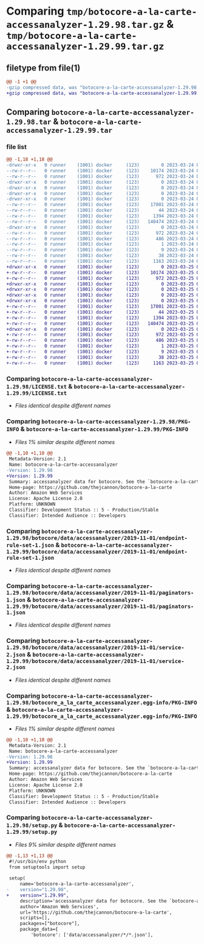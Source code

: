 # Comparing `tmp/botocore-a-la-carte-accessanalyzer-1.29.98.tar.gz` & `tmp/botocore-a-la-carte-accessanalyzer-1.29.99.tar.gz`

## filetype from file(1)

```diff
@@ -1 +1 @@
-gzip compressed data, was "botocore-a-la-carte-accessanalyzer-1.29.98.tar", last modified: Fri Mar 24 01:24:01 2023, max compression
+gzip compressed data, was "botocore-a-la-carte-accessanalyzer-1.29.99.tar", last modified: Sat Mar 25 01:22:17 2023, max compression
```

## Comparing `botocore-a-la-carte-accessanalyzer-1.29.98.tar` & `botocore-a-la-carte-accessanalyzer-1.29.99.tar`

### file list

```diff
@@ -1,18 +1,18 @@
-drwxr-xr-x   0 runner    (1001) docker     (123)        0 2023-03-24 01:24:01.305776 botocore-a-la-carte-accessanalyzer-1.29.98/
--rw-r--r--   0 runner    (1001) docker     (123)    10174 2023-03-24 01:24:01.000000 botocore-a-la-carte-accessanalyzer-1.29.98/LICENSE.txt
--rw-r--r--   0 runner    (1001) docker     (123)      972 2023-03-24 01:24:01.301776 botocore-a-la-carte-accessanalyzer-1.29.98/PKG-INFO
-drwxr-xr-x   0 runner    (1001) docker     (123)        0 2023-03-24 01:24:01.281776 botocore-a-la-carte-accessanalyzer-1.29.98/botocore/
-drwxr-xr-x   0 runner    (1001) docker     (123)        0 2023-03-24 01:24:01.281776 botocore-a-la-carte-accessanalyzer-1.29.98/botocore/data/
-drwxr-xr-x   0 runner    (1001) docker     (123)        0 2023-03-24 01:24:01.281776 botocore-a-la-carte-accessanalyzer-1.29.98/botocore/data/accessanalyzer/
-drwxr-xr-x   0 runner    (1001) docker     (123)        0 2023-03-24 01:24:01.301776 botocore-a-la-carte-accessanalyzer-1.29.98/botocore/data/accessanalyzer/2019-11-01/
--rw-r--r--   0 runner    (1001) docker     (123)    17001 2023-03-24 01:23:57.000000 botocore-a-la-carte-accessanalyzer-1.29.98/botocore/data/accessanalyzer/2019-11-01/endpoint-rule-set-1.json
--rw-r--r--   0 runner    (1001) docker     (123)       44 2023-03-24 01:23:57.000000 botocore-a-la-carte-accessanalyzer-1.29.98/botocore/data/accessanalyzer/2019-11-01/examples-1.json
--rw-r--r--   0 runner    (1001) docker     (123)     1394 2023-03-24 01:23:57.000000 botocore-a-la-carte-accessanalyzer-1.29.98/botocore/data/accessanalyzer/2019-11-01/paginators-1.json
--rw-r--r--   0 runner    (1001) docker     (123)   140474 2023-03-24 01:23:57.000000 botocore-a-la-carte-accessanalyzer-1.29.98/botocore/data/accessanalyzer/2019-11-01/service-2.json
-drwxr-xr-x   0 runner    (1001) docker     (123)        0 2023-03-24 01:24:01.301776 botocore-a-la-carte-accessanalyzer-1.29.98/botocore_a_la_carte_accessanalyzer.egg-info/
--rw-r--r--   0 runner    (1001) docker     (123)      972 2023-03-24 01:24:01.000000 botocore-a-la-carte-accessanalyzer-1.29.98/botocore_a_la_carte_accessanalyzer.egg-info/PKG-INFO
--rw-r--r--   0 runner    (1001) docker     (123)      486 2023-03-24 01:24:01.000000 botocore-a-la-carte-accessanalyzer-1.29.98/botocore_a_la_carte_accessanalyzer.egg-info/SOURCES.txt
--rw-r--r--   0 runner    (1001) docker     (123)        1 2023-03-24 01:24:01.000000 botocore-a-la-carte-accessanalyzer-1.29.98/botocore_a_la_carte_accessanalyzer.egg-info/dependency_links.txt
--rw-r--r--   0 runner    (1001) docker     (123)        9 2023-03-24 01:24:01.000000 botocore-a-la-carte-accessanalyzer-1.29.98/botocore_a_la_carte_accessanalyzer.egg-info/top_level.txt
--rw-r--r--   0 runner    (1001) docker     (123)       38 2023-03-24 01:24:01.305776 botocore-a-la-carte-accessanalyzer-1.29.98/setup.cfg
--rw-r--r--   0 runner    (1001) docker     (123)     1163 2023-03-24 01:24:01.000000 botocore-a-la-carte-accessanalyzer-1.29.98/setup.py
+drwxr-xr-x   0 runner    (1001) docker     (123)        0 2023-03-25 01:22:17.834066 botocore-a-la-carte-accessanalyzer-1.29.99/
+-rw-r--r--   0 runner    (1001) docker     (123)    10174 2023-03-25 01:22:17.000000 botocore-a-la-carte-accessanalyzer-1.29.99/LICENSE.txt
+-rw-r--r--   0 runner    (1001) docker     (123)      972 2023-03-25 01:22:17.834066 botocore-a-la-carte-accessanalyzer-1.29.99/PKG-INFO
+drwxr-xr-x   0 runner    (1001) docker     (123)        0 2023-03-25 01:22:17.830066 botocore-a-la-carte-accessanalyzer-1.29.99/botocore/
+drwxr-xr-x   0 runner    (1001) docker     (123)        0 2023-03-25 01:22:17.830066 botocore-a-la-carte-accessanalyzer-1.29.99/botocore/data/
+drwxr-xr-x   0 runner    (1001) docker     (123)        0 2023-03-25 01:22:17.834066 botocore-a-la-carte-accessanalyzer-1.29.99/botocore/data/accessanalyzer/
+drwxr-xr-x   0 runner    (1001) docker     (123)        0 2023-03-25 01:22:17.834066 botocore-a-la-carte-accessanalyzer-1.29.99/botocore/data/accessanalyzer/2019-11-01/
+-rw-r--r--   0 runner    (1001) docker     (123)    17001 2023-03-25 01:22:12.000000 botocore-a-la-carte-accessanalyzer-1.29.99/botocore/data/accessanalyzer/2019-11-01/endpoint-rule-set-1.json
+-rw-r--r--   0 runner    (1001) docker     (123)       44 2023-03-25 01:22:12.000000 botocore-a-la-carte-accessanalyzer-1.29.99/botocore/data/accessanalyzer/2019-11-01/examples-1.json
+-rw-r--r--   0 runner    (1001) docker     (123)     1394 2023-03-25 01:22:12.000000 botocore-a-la-carte-accessanalyzer-1.29.99/botocore/data/accessanalyzer/2019-11-01/paginators-1.json
+-rw-r--r--   0 runner    (1001) docker     (123)   140474 2023-03-25 01:22:12.000000 botocore-a-la-carte-accessanalyzer-1.29.99/botocore/data/accessanalyzer/2019-11-01/service-2.json
+drwxr-xr-x   0 runner    (1001) docker     (123)        0 2023-03-25 01:22:17.834066 botocore-a-la-carte-accessanalyzer-1.29.99/botocore_a_la_carte_accessanalyzer.egg-info/
+-rw-r--r--   0 runner    (1001) docker     (123)      972 2023-03-25 01:22:17.000000 botocore-a-la-carte-accessanalyzer-1.29.99/botocore_a_la_carte_accessanalyzer.egg-info/PKG-INFO
+-rw-r--r--   0 runner    (1001) docker     (123)      486 2023-03-25 01:22:17.000000 botocore-a-la-carte-accessanalyzer-1.29.99/botocore_a_la_carte_accessanalyzer.egg-info/SOURCES.txt
+-rw-r--r--   0 runner    (1001) docker     (123)        1 2023-03-25 01:22:17.000000 botocore-a-la-carte-accessanalyzer-1.29.99/botocore_a_la_carte_accessanalyzer.egg-info/dependency_links.txt
+-rw-r--r--   0 runner    (1001) docker     (123)        9 2023-03-25 01:22:17.000000 botocore-a-la-carte-accessanalyzer-1.29.99/botocore_a_la_carte_accessanalyzer.egg-info/top_level.txt
+-rw-r--r--   0 runner    (1001) docker     (123)       38 2023-03-25 01:22:17.834066 botocore-a-la-carte-accessanalyzer-1.29.99/setup.cfg
+-rw-r--r--   0 runner    (1001) docker     (123)     1163 2023-03-25 01:22:17.000000 botocore-a-la-carte-accessanalyzer-1.29.99/setup.py
```

### Comparing `botocore-a-la-carte-accessanalyzer-1.29.98/LICENSE.txt` & `botocore-a-la-carte-accessanalyzer-1.29.99/LICENSE.txt`

 * *Files identical despite different names*

### Comparing `botocore-a-la-carte-accessanalyzer-1.29.98/PKG-INFO` & `botocore-a-la-carte-accessanalyzer-1.29.99/PKG-INFO`

 * *Files 1% similar despite different names*

```diff
@@ -1,10 +1,10 @@
 Metadata-Version: 2.1
 Name: botocore-a-la-carte-accessanalyzer
-Version: 1.29.98
+Version: 1.29.99
 Summary: accessanalyzer data for botocore. See the `botocore-a-la-carte` package for more info.
 Home-page: https://github.com/thejcannon/botocore-a-la-carte
 Author: Amazon Web Services
 License: Apache License 2.0
 Platform: UNKNOWN
 Classifier: Development Status :: 5 - Production/Stable
 Classifier: Intended Audience :: Developers
```

### Comparing `botocore-a-la-carte-accessanalyzer-1.29.98/botocore/data/accessanalyzer/2019-11-01/endpoint-rule-set-1.json` & `botocore-a-la-carte-accessanalyzer-1.29.99/botocore/data/accessanalyzer/2019-11-01/endpoint-rule-set-1.json`

 * *Files identical despite different names*

### Comparing `botocore-a-la-carte-accessanalyzer-1.29.98/botocore/data/accessanalyzer/2019-11-01/paginators-1.json` & `botocore-a-la-carte-accessanalyzer-1.29.99/botocore/data/accessanalyzer/2019-11-01/paginators-1.json`

 * *Files identical despite different names*

### Comparing `botocore-a-la-carte-accessanalyzer-1.29.98/botocore/data/accessanalyzer/2019-11-01/service-2.json` & `botocore-a-la-carte-accessanalyzer-1.29.99/botocore/data/accessanalyzer/2019-11-01/service-2.json`

 * *Files identical despite different names*

### Comparing `botocore-a-la-carte-accessanalyzer-1.29.98/botocore_a_la_carte_accessanalyzer.egg-info/PKG-INFO` & `botocore-a-la-carte-accessanalyzer-1.29.99/botocore_a_la_carte_accessanalyzer.egg-info/PKG-INFO`

 * *Files 1% similar despite different names*

```diff
@@ -1,10 +1,10 @@
 Metadata-Version: 2.1
 Name: botocore-a-la-carte-accessanalyzer
-Version: 1.29.98
+Version: 1.29.99
 Summary: accessanalyzer data for botocore. See the `botocore-a-la-carte` package for more info.
 Home-page: https://github.com/thejcannon/botocore-a-la-carte
 Author: Amazon Web Services
 License: Apache License 2.0
 Platform: UNKNOWN
 Classifier: Development Status :: 5 - Production/Stable
 Classifier: Intended Audience :: Developers
```

### Comparing `botocore-a-la-carte-accessanalyzer-1.29.98/setup.py` & `botocore-a-la-carte-accessanalyzer-1.29.99/setup.py`

 * *Files 9% similar despite different names*

```diff
@@ -1,13 +1,13 @@
 #!/usr/bin/env python
 from setuptools import setup
 
 setup(
     name='botocore-a-la-carte-accessanalyzer',
-    version="1.29.98",
+    version="1.29.99",
     description='accessanalyzer data for botocore. See the `botocore-a-la-carte` package for more info.',
     author='Amazon Web Services',
     url='https://github.com/thejcannon/botocore-a-la-carte',
     scripts=[],
     packages=["botocore"],
     package_data={
         'botocore': ['data/accessanalyzer/*/*.json'],
```

